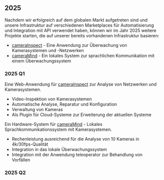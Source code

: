 ## 2025

Nachdem wir erfolgreich auf dem globalen Markt aufgetreten sind und unsere Infrastruktur auf verschiedenen Marketplaces für Automatisierung und Integration mit API verwendet haben, können wir im Jahr 2025 weitere Projekte starten, die auf unserer bereits vorhandenen Infrastruktur basieren:
+ [cameraInspect](http://www.camerainspect.com) - Eine Anwendung zur Überwachung von Kamerasystemen und -Netzwerken
+ [cameraMind](http://www.cameramind.com) - Ein lokales System zur sprachlichen Kommunikation mit einem Überwachungssystem


### 2025 Q1

Eine Web-Anwendung für [cameraInspect](http://www.camerainspect.com) zur Analyse von Netzwerken und Kamerasystemen.

- Video-Inspektion von Kamerasystemen
- Automatische Analyse, Reparatur und Konfiguration
- Verwaltung von Kameras
- Als Plugin für Cloud-Systeme zur Erweiterung der aktuellen Systeme


Ein Hardware-System für [cameraMind](http://www.cameramind.com) - Lokales Sprachkommunikationssystem mit Kamerasystemen.

- Rechenleistung ausreichend für die Analyse von 10 Kameras in 4k/30fps-Qualität
- Integration in das lokale Überwachungssystem
- Integration mit der Anwendung teleoperator zur Behandlung von Vorfällen  

### 2025 Q2
